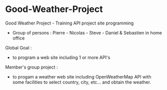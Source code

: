 # Good-Weather-Project
Good Weather Project - Training API project site programming 

- Group of persons : Pierre - Nicolas - Steve - Daniel & Sebastien in home office

Global Goal :
- to program a web site including 1 or more API's

Member's group project :
- to progam a weather web site including OpenWeatherMap API with some facilities to select country, city, etc... and obtain the weather.


